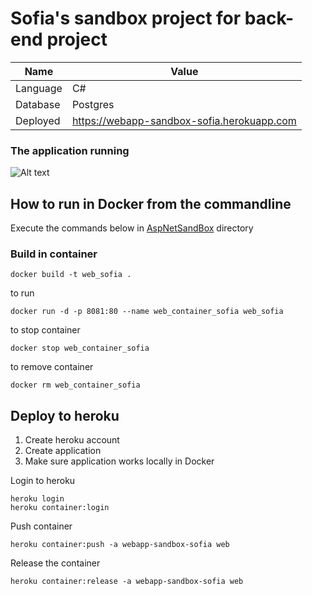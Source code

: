 ﻿# Sofia's sandbox project for back-end project

Name | Value
--- | ---
Language | C#
Database | Postgres
Deployed | https://webapp-sandbox-sofia.herokuapp.com

### The application running
![Alt text](../../../app-screenshot.png?raw=true "Application running")

## How to run in Docker from the commandline

Execute the commands below in [AspNetSandBox](AspNetSandBox) directory

### Build in container
```
docker build -t web_sofia .
```

to run

```
docker run -d -p 8081:80 --name web_container_sofia web_sofia
```

to stop container
```
docker stop web_container_sofia
```

to remove container
```
docker rm web_container_sofia
```

## Deploy to heroku

1. Create heroku account
2. Create application
3. Make sure application works locally in Docker


Login to heroku
```
heroku login
heroku container:login
```

Push container
```
heroku container:push -a webapp-sandbox-sofia web
```

Release the container
```
heroku container:release -a webapp-sandbox-sofia web
```